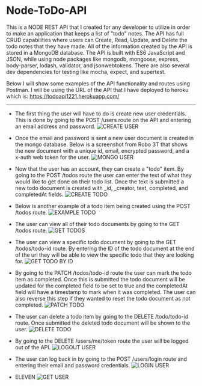# Node-ToDo-API
This is a NODE REST API that I created for any developer to utilize in order to make an application that keeps a list of "todo" notes. The API has full CRUD capabilities where users can Create, Read, Update, and Delete the todo notes that they have made. All of the information created by the API is stored in a MongoDB database. The API is built with ES6 JavaScript and JSON, while using node packages like mongodb, mongoose, express, body-parser, lodash, validator, and jsonwebtokens. There are also several dev dependencies for testing like mocha, expect, and supertest.

Below I will show some examples of the API functionality and routes using Postman. I will be using the URL of the API that I have deployed to heroku which is: https://todoapi1221.herokuapp.com/

---

- The first thing the user will have to do is create new user credentials. This is done by going to the POST /users route on the API and entering an email address and password.
![CREATE USER](read_me/1-create-user.png)

- Once the email and password is sent a new user document is created in the mongo database. Below is a screenshot from Robo 3T that shows the new document with a unique id, email, encrypted password, and a x-auth web token for the user.
![MONGO USER](read_me/2-mongo-user.png)

- Now that the user has an account, they can create a "todo" item. By going to the POST /todos route the user can enter the text of what they would like to get done on their todo list. Once the text is submitted a new todo document is created with _id, _creator, text, completed, and completedAt fields.
![CREATE TODO](read_me/3-create-todo.png)

- Below is another example of a todo item being created using the POST /todos route.
![EXAMPLE TODO](read_me/4-example-todo.png)

- The user can view all of their todo documents by going to the GET /todos route.
![GET TODOS](read_me/5-get-todos.png)

- The user can view a specific todo document by going to the GET /todos/todo-id route. By entering the ID of the todo document at the end of the url they will be able to view the specific todo that they are looking for.
![GET TODO BY ID](read_me/6-get-todo-id.png)

- By going to the PATCH /todos/todo-id route the user can mark the todo item as completed. Once this is submitted the todo document will be updated for the completed field to be set to true and the completedAt field will have a timestamp to mark when it was completed. The user can also reverse this step if they wanted to reset the todo document as not completed.
![PATCH TODO](read_me/7-patch-todo.png)

- The user can delete a todo item by going to the DELETE /todo/todo-id route. Once submitted the deleted todo document will be shown to the user.
![DELETE TODO](read_me/8-delete-todo.png)

- By going to the DELETE /users/me/token route the user will be logged out of the API.
![LOGOUT USER](read_me/9-logout-user.png)

- The user can log back in by going to the POST /users/login route and entering their email and password credentials.
![LOGIN USER](read_me/10-login-user.png)

- ELEVEN
![GET USER](read_me/11-get-user.png)

